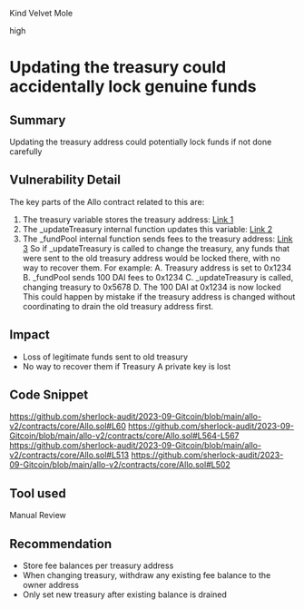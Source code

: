Kind Velvet Mole

high

# Updating the treasury could accidentally lock genuine funds
## Summary
Updating the treasury address could potentially lock funds if not done carefully
## Vulnerability Detail
The key parts of the Allo contract related to this are:
1. The treasury variable stores the treasury address: [Link 1](https://github.com/sherlock-audit/2023-09-Gitcoin/blob/main/allo-v2/contracts/core/Allo.sol#L60)
2. The _updateTreasury internal function updates this variable: [Link 2](https://github.com/sherlock-audit/2023-09-Gitcoin/blob/main/allo-v2/contracts/core/Allo.sol#L564-L567 )
3. The _fundPool internal function sends fees to the treasury address: [Link 3](https://github.com/sherlock-audit/2023-09-Gitcoin/blob/main/allo-v2/contracts/core/Allo.sol#L513)
So if _updateTreasury is called to change the treasury, any funds that were sent to the old treasury address would be locked there, with no way to recover them.
For example:
A. Treasury address is set to 0x1234
B. _fundPool sends 100 DAI fees to 0x1234
C. _updateTreasury is called, changing treasury to 0x5678
D. The 100 DAI at 0x1234 is now locked
This could happen by mistake if the treasury address is changed without coordinating to drain the old treasury address first.

## Impact
- Loss of legitimate funds sent to old treasury
- No way to recover them if Treasury A private key is lost
## Code Snippet
https://github.com/sherlock-audit/2023-09-Gitcoin/blob/main/allo-v2/contracts/core/Allo.sol#L60
https://github.com/sherlock-audit/2023-09-Gitcoin/blob/main/allo-v2/contracts/core/Allo.sol#L564-L567 
https://github.com/sherlock-audit/2023-09-Gitcoin/blob/main/allo-v2/contracts/core/Allo.sol#L513
https://github.com/sherlock-audit/2023-09-Gitcoin/blob/main/allo-v2/contracts/core/Allo.sol#L502

## Tool used

Manual Review

## Recommendation 
- Store fee balances per treasury address
- When changing treasury, withdraw any existing fee balance to the owner address
- Only set new treasury after existing balance is drained

